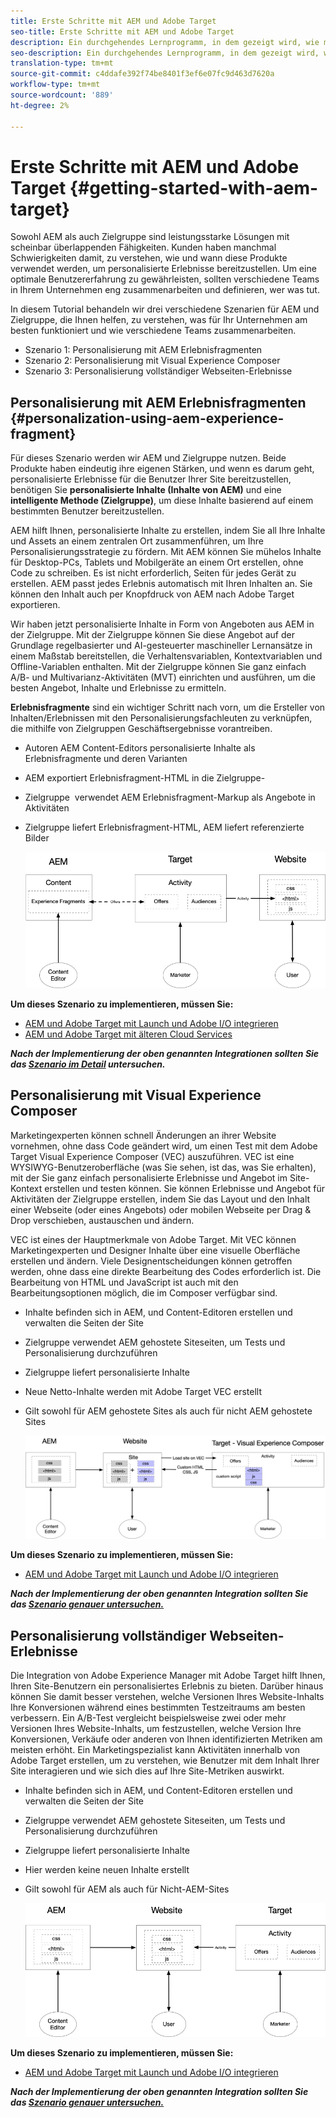 ```yaml
---
title: Erste Schritte mit AEM und Adobe Target
seo-title: Erste Schritte mit AEM und Adobe Target
description: Ein durchgehendes Lernprogramm, in dem gezeigt wird, wie mit Adobe Experience Manager und Adobe Target personalisierte Erlebnisse erstellt und bereitgestellt werden. In diesem Lernprogramm erfahren Sie auch, welche Personen am Ende des Prozesses beteiligt sind und wie sie miteinander zusammenarbeiten.
seo-description: Ein durchgehendes Lernprogramm, in dem gezeigt wird, wie mit Adobe Experience Manager und Adobe Target personalisierte Erlebnisse erstellt und bereitgestellt werden können. In diesem Lernprogramm erfahren Sie auch, welche Personen am Ende des Prozesses beteiligt sind und wie sie miteinander zusammenarbeiten.
translation-type: tm+mt
source-git-commit: c4ddafe392f74be8401f3ef6e07fc9d463d7620a
workflow-type: tm+mt
source-wordcount: '889'
ht-degree: 2%

---
```



# Erste Schritte mit AEM und Adobe Target {#getting-started-with-aem-target}

Sowohl AEM als auch Zielgruppe sind leistungsstarke Lösungen mit scheinbar überlappenden Fähigkeiten. Kunden haben manchmal Schwierigkeiten damit, zu verstehen, wie und wann diese Produkte verwendet werden, um personalisierte Erlebnisse bereitzustellen. Um eine optimale Benutzererfahrung zu gewährleisten, sollten verschiedene Teams in Ihrem Unternehmen eng zusammenarbeiten und definieren, wer was tut.

In diesem Tutorial behandeln wir drei verschiedene Szenarien für AEM und Zielgruppe, die Ihnen helfen, zu verstehen, was für Ihr Unternehmen am besten funktioniert und wie verschiedene Teams zusammenarbeiten.

* Szenario 1: Personalisierung mit AEM Erlebnisfragmenten
* Szenario 2: Personalisierung mit Visual Experience Composer
* Szenario 3: Personalisierung vollständiger Webseiten-Erlebnisse

## Personalisierung mit AEM Erlebnisfragmenten {#personalization-using-aem-experience-fragment}

Für dieses Szenario werden wir AEM und Zielgruppe nutzen. Beide Produkte haben eindeutig ihre eigenen Stärken, und wenn es darum geht, personalisierte Erlebnisse für die Benutzer Ihrer Site bereitzustellen, benötigen Sie **personalisierte Inhalte (Inhalte von AEM)** und eine **intelligente Methode (Zielgruppe)**, um diese Inhalte basierend auf einem bestimmten Benutzer bereitzustellen.

AEM hilft Ihnen, personalisierte Inhalte zu erstellen, indem Sie all Ihre Inhalte und Assets an einem zentralen Ort zusammenführen, um Ihre Personalisierungsstrategie zu fördern. Mit AEM können Sie mühelos Inhalte für Desktop-PCs, Tablets und Mobilgeräte an einem Ort erstellen, ohne Code zu schreiben. Es ist nicht erforderlich, Seiten für jedes Gerät zu erstellen. AEM passt jedes Erlebnis automatisch mit Ihren Inhalten an. Sie können den Inhalt auch per Knopfdruck von AEM nach Adobe Target exportieren.

Wir haben jetzt personalisierte Inhalte in Form von Angeboten aus AEM in der Zielgruppe. Mit der Zielgruppe können Sie diese Angebot auf der Grundlage regelbasierter und AI-gesteuerter maschineller Lernansätze in einem Maßstab bereitstellen, die Verhaltensvariablen, Kontextvariablen und Offline-Variablen enthalten.  Mit der Zielgruppe können Sie ganz einfach A/B- und Multivarianz-Aktivitäten (MVT) einrichten und ausführen, um die besten Angebot, Inhalte und Erlebnisse zu ermitteln.

**Erlebnisfragmente** sind ein wichtiger Schritt nach vorn, um die Ersteller von Inhalten/Erlebnissen mit den Personalisierungsfachleuten zu verknüpfen, die mithilfe von Zielgruppen Geschäftsergebnisse vorantreiben.

* Autoren AEM Content-Editors personalisierte Inhalte als Erlebnisfragmente und deren Varianten
* AEM exportiert Erlebnisfragment-HTML in die Zielgruppe-&#x200B;
* Zielgruppe &#x200B; verwendet AEM Erlebnisfragment-Markup als Angebote in Aktivitäten
* Zielgruppe liefert Erlebnisfragment-HTML, AEM liefert referenzierte Bilder

   ![Personalisierung mithilfe des Diagramms &quot;Erlebnisfragmente&quot;](assets/personalization-use-case-1/use-case-1-diagram.png)

**Um dieses Szenario zu implementieren, müssen Sie:**

* [AEM und Adobe Target mit Launch und Adobe I/O integrieren](./implementation.md#integrating-aem-target-options)
* [AEM und Adobe Target mit älteren Cloud Services](./implementation.md#integrating-aem-target-options)

***Nach der Implementierung der oben genannten Integrationen sollten Sie das  [Szenario im Detail](./personalization-use-case-1.md) untersuchen.***

## Personalisierung mit Visual Experience Composer

Marketingexperten können schnell Änderungen an ihrer Website vornehmen, ohne dass Code geändert wird, um einen Test mit dem Adobe Target Visual Experience Composer (VEC) auszuführen. VEC ist eine WYSIWYG-Benutzeroberfläche (was Sie sehen, ist das, was Sie erhalten), mit der Sie ganz einfach personalisierte Erlebnisse und Angebot im Site-Kontext erstellen und testen können. Sie können Erlebnisse und Angebot für Aktivitäten der Zielgruppe erstellen, indem Sie das Layout und den Inhalt einer Webseite (oder eines Angebots) oder mobilen Webseite per Drag &amp; Drop verschieben, austauschen und ändern.

VEC ist eines der Hauptmerkmale von Adobe Target. Mit VEC können Marketingexperten und Designer Inhalte über eine visuelle Oberfläche erstellen und ändern. Viele Designentscheidungen können getroffen werden, ohne dass eine direkte Bearbeitung des Codes erforderlich ist. Die Bearbeitung von HTML und JavaScript ist auch mit den Bearbeitungsoptionen möglich, die im Composer verfügbar sind.

* Inhalte befinden sich in AEM, und Content-Editoren erstellen und verwalten die Seiten der Site
* Zielgruppe verwendet AEM gehostete Siteseiten, um Tests und Personalisierung durchzuführen
* Zielgruppe liefert personalisierte Inhalte
* Neue Netto-Inhalte werden mit Adobe Target VEC erstellt
* Gilt sowohl für AEM gehostete Sites als auch für nicht AEM gehostete Sites

   ![Personalisierung mithilfe des Visual Experience Composer-Diagramms](assets/personalization-use-case-3/use-case-diagram-3.png)

**Um dieses Szenario zu implementieren, müssen Sie:**

* [AEM und Adobe Target mit Launch und Adobe I/O integrieren](./implementation.md#integrating-aem-target-options)

***Nach der Implementierung der oben genannten Integration sollten Sie das  [Szenario genauer untersuchen.](./personalization-use-case-3.md)***

## Personalisierung vollständiger Webseiten-Erlebnisse

Die Integration von Adobe Experience Manager mit Adobe Target hilft Ihnen, Ihren Site-Benutzern ein personalisiertes Erlebnis zu bieten. Darüber hinaus können Sie damit besser verstehen, welche Versionen Ihres Website-Inhalts Ihre Konversionen während eines bestimmten Testzeitraums am besten verbessern. Ein A/B-Test vergleicht beispielsweise zwei oder mehr Versionen Ihres Website-Inhalts, um festzustellen, welche Version Ihre Konversionen, Verkäufe oder anderen von Ihnen identifizierten Metriken am meisten erhöht. Ein Marketingspezialist kann Aktivitäten innerhalb von Adobe Target erstellen, um zu verstehen, wie Benutzer mit dem Inhalt Ihrer Site interagieren und wie sich dies auf Ihre Site-Metriken auswirkt.

* Inhalte befinden sich in AEM, und Content-Editoren erstellen und verwalten die Seiten der Site
* Zielgruppe verwendet AEM gehostete Siteseiten, um Tests und Personalisierung durchzuführen
* Zielgruppe liefert personalisierte Inhalte
* Hier werden keine neuen Inhalte erstellt
* Gilt sowohl für AEM als auch für Nicht-AEM-Sites

   ![Diagramm](assets/personalization-use-case-2/use-case-2-diagram.png)

**Um dieses Szenario zu implementieren, müssen Sie:**

* [AEM und Adobe Target mit Launch und Adobe I/O integrieren](./implementation.md#integrating-aem-target-options)

***Nach der Implementierung der oben genannten Integration sollten Sie das  [Szenario genauer untersuchen.](./personalization-use-case-2.md)***
